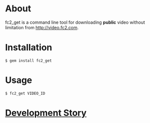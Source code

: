 # About

fc2_get is a command line tool for downloading **public** video without limitation from http://video.fc2.com.

# Installation

    $ gem install fc2_get

# Usage

    $ fc2_get VIDEO_ID

# [Development Story](http://tonytonyjan.net/2014/06/28/%7C-equals-2-movie-downloader/)
